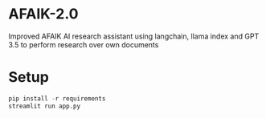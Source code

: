 # AFAIK-2.0
Improved AFAIK AI research assistant using langchain, llama index and GPT 3.5 to perform research over own documents

# Setup
```python
pip install -r requirements
streamlit run app.py
```


